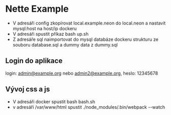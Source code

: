 Nette Example
=================

- V adresáři config zkopírovat local.example.neon do local.neon a nastavit mysql:host na host/ip dockeru
- V adresáři spustit příkaz bash up.sh
- Z adresáře sql naimportovat do mysql databáze dockeru strukturu ze souboru database.sql a dummy data z dummy.sql

## Login do aplikace
login: admin@example.org nebo admin2@example.org, heslo: 12345678

## Vývoj css a js
- V adresáři docker spustit bash bash.sh
- v adresáři /var/www/html spustit ./node_modules/.bin/webpack --watch
